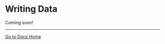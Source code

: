 # Writing Data

Coming soon!

---
[Go to Docs Home](https://github.com/iexcloud/docs/blob/main/README.md)